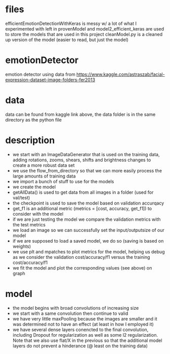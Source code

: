 # files
efficientEmotionDetectionWithKeras is messy w/ a lot of what I experimented with left in
provenModel and model2_efficient_keras are used to store the models that are used in this project
cleanModel.py is a cleaned up version of the model (easier to read, but just the model)

# emotionDetector
emotion detector using data from https://www.kaggle.com/astraszab/facial-expression-dataset-image-folders-fer2013

# data
data can be found from kaggle link above, the data folder is in the same directory as the python file

# description

- we start with an ImageDataGenerator that is used on the training data, adding rotations, zooms, shears, shifts and brightness changes to create a more robust data set
- we use the flow_from_directory so that we can more easily process the large amounts of training data
- we import a bunch of stuff to use for the models
- we create the model
- getAllData() is used to get data from all images in a folder (used for val/test)
- the checkpoint is used to save the model based on validation accurqacy
- get_f1 is an additional metric (metrics = [cost, accuracy, get_f1]) to consider with the model
- if we are just testing the model we compare the validation metrics with the test metrics
- we load an image so we can successfully set the input/outputsize of our model
- if we are supposed to load a saved model, we do so (saving is based on weights)
- we use plt and mpatches to plot metrics for the model, helping us debug as we consider the validation cost/accuracy/f1 versus the training cost/accuracy/f1
- we fit the model and plot the corresponding values (see above) on graph


# model
- the model begins with broad convolutions of increasing size
- we start with a same convolution then continue to valid
- we have very little maxPooling because the images are smaller and it was determined not to have an effect (at least in how I employed it)
- we have several dense layers conencted to the final convolution, including Dropout for regularization as well as some l2 regularization. Note that we also use flat/X in the previous so that the additional model layers do not prevent a hinderance (@ least on the training data)
